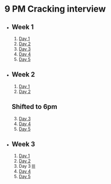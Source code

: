 # 9 PM Cracking interview

- ## Week 1

   1. [Day 1](https://www.facebook.com/watch/?v=1423123524964617)
   2. [Day 2](https://www.facebook.com/iCodeguru/videos/434598565577293)
   3. [Day 3](https://www.facebook.com/iCodeguru/videos/929394421967676)
   4. [Day 4](https://www.facebook.com/iCodeguru/videos/1438725236753510)
   5. [Day 5](https://www.facebook.com/iCodeguru/videos/1071128900839805)



- ## Week 2

   1. [Day 1](https://www.facebook.com/iCodeguru/videos/905650994525718)
   2. [Day 2](https://www.facebook.com/iCodeguru/videos/3271014569870284)
   ## Shifted to 6pm
   3. [Day 3](https://www.facebook.com/iCodeguru/videos/7759036074127324)
   4. [Day 4](https://www.facebook.com/iCodeguru/videos/1078465526763185)
   5. [Day 5](https://www.facebook.com/iCodeguru/videos/306412742080923)

- ## Week 3

   1. [Day 1](https://www.facebook.com/iCodeguru/videos/1116824606128469)
   2. [Day 2](https://www.facebook.com/iCodeguru/videos/904482604491561)
   3. Day 3 [I](https://www.facebook.com/iCodeguru/videos/879070150896604)[II](https://www.facebook.com/iCodeguru/videos/772816904344511)
   4. [Day 4](https://www.facebook.com/iCodeguru/videos/2172202183117270)
   5. [Day 5](https://www.facebook.com/iCodeguru/videos/1513420389233447)

<!-- - ## Week 4

   1. [Day 1](https://www.facebook.com/iCodeguru/videos/376364191875987)
   2. [Day 2](https://www.facebook.com/iCodeguru/videos/955390942406614)
   3. [Day 3]()
   4. [Day 4]()
   5. [Day 5]() -->

<!-- - ## Week

   1. [Day 1]()
   2. [Day 2]()
   3. [Day 3]()
   4. [Day 4]()
   5. [Day 5]() -->